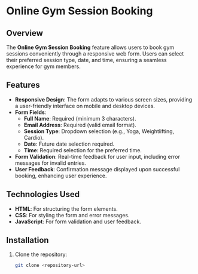 # Online Gym Session Booking

## Overview
The **Online Gym Session Booking** feature allows users to book gym sessions conveniently through a responsive web form. Users can select their preferred session type, date, and time, ensuring a seamless experience for gym members.

## Features
- **Responsive Design**: The form adapts to various screen sizes, providing a user-friendly interface on mobile and desktop devices.
- **Form Fields**:
  - **Full Name**: Required (minimum 3 characters).
  - **Email Address**: Required (valid email format).
  - **Session Type**: Dropdown selection (e.g., Yoga, Weightlifting, Cardio).
  - **Date**: Future date selection required.
  - **Time**: Required selection for the preferred time.
- **Form Validation**: Real-time feedback for user input, including error messages for invalid entries.
- **User Feedback**: Confirmation message displayed upon successful booking, enhancing user experience.

## Technologies Used
- **HTML**: For structuring the form elements.
- **CSS**: For styling the form and error messages.
- **JavaScript**: For form validation and user feedback.

## Installation
1. Clone the repository:
   ```bash
   git clone <repository-url>
```

